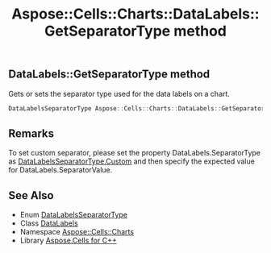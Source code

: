 ﻿---
title: Aspose::Cells::Charts::DataLabels::GetSeparatorType method
linktitle: GetSeparatorType
second_title: Aspose.Cells for C++ API Reference
description: 'Aspose::Cells::Charts::DataLabels::GetSeparatorType method. Gets or sets the separator type used for the data labels on a chart in C++.'
type: docs
weight: 3900
url: /cpp/aspose.cells.charts/datalabels/getseparatortype/
---
## DataLabels::GetSeparatorType method


Gets or sets the separator type used for the data labels on a chart.

```cpp
DataLabelsSeparatorType Aspose::Cells::Charts::DataLabels::GetSeparatorType()
```

## Remarks


To set custom separator, please set the property DataLabels.SeparatorType as [DataLabelsSeparatorType.Custom](../../datalabelsseparatortype/) and then specify the expected value for DataLabels.SeparatorValue. 
## See Also

* Enum [DataLabelsSeparatorType](../../datalabelsseparatortype/)
* Class [DataLabels](../)
* Namespace [Aspose::Cells::Charts](../../)
* Library [Aspose.Cells for C++](../../../)
